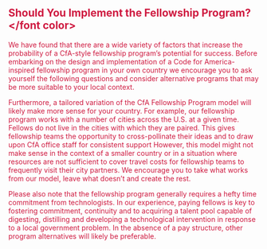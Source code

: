 ## <font color="#cf1b41">Should You Implement the Fellowship Program?</font color>

We have found that there are a wide variety of factors that increase the probability of a CfA-style fellowship program’s potential for success. Before embarking on the design and implementation of a Code for America-inspired fellowship program in your own country we encourage you to ask yourself the following questions and consider alternative programs that may be more suitable to your local context.

Furthermore, a tailored variation of the CfA Fellowship Program model will likely make more sense for your country. For example, our fellowship program works with a number of cities across the U.S. at a given time. Fellows do not live in the cities with which they are paired. This gives fellowship teams the opportunity to cross-pollinate their ideas and to draw upon CfA office staff for consistent support However, this model might not make sense in the context of a smaller country or in a situation where resources are not sufficient to cover travel costs for fellowship teams to frequently visit their city partners. We encourage you to take what works from our model, leave what doesn’t and create the rest.

Please also note that the fellowship program generally requires a hefty time commitment from technologists. In our experience, paying fellows is key to fostering commitment, continuity and to acquiring a talent pool capable of digesting, distilling and developing a technological intervention in response to a local government problem. In the absence of a pay structure, other program alternatives will likely be preferable.